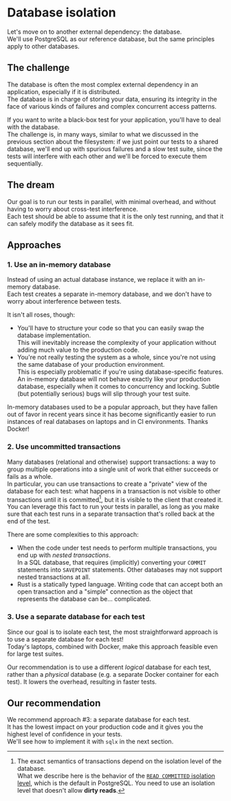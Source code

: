 # Database isolation

Let's move on to another external dependency: the database.  
We'll use PostgreSQL as our reference database, but the same principles apply to other databases.

## The challenge

The database is often the most complex external dependency in an application, especially if it is distributed.  
The database is in charge of storing your data, ensuring its integrity in the face of various kinds of 
failures and complex concurrent access patterns.

If you want to write a black-box test for your application, you'll have to deal with the database.  
The challenge is, in many ways, similar to what we discussed in the previous section about the filesystem:
if we just point our tests to a shared database, we'll end up with spurious failures and a slow test suite, 
since the tests will interfere with each other and we'll be forced to execute them sequentially.

## The dream

Our goal is to run our tests in parallel, with minimal overhead, and without having to worry about cross-test
interference.  
Each test should be able to assume that it is the only test running, and that it can safely modify the database
as it sees fit.

## Approaches

### 1. Use an in-memory database

Instead of using an actual database instance, we replace it with an in-memory database.  
Each test creates a separate in-memory database, and we don't have to worry about interference between tests.

It isn't all roses, though:

- You'll have to structure your code so that you can easily swap the database implementation.  
  This will inevitably increase the complexity of your application without adding much value to the production code. 
- You're not really testing the system as a whole, since you're not using the same database of your production environment.  
  This is especially problematic if you're using database-specific features. An in-memory database will not behave
  exactly like your production database, especially when it comes to concurrency and locking. 
  Subtle (but potentially serious) bugs will slip through your test suite.

In-memory databases used to be a popular approach, but they have fallen out of favor in recent years since
it has become significantly easier to run instances of real databases on laptops and in CI environments. Thanks Docker!
  
### 2. Use uncommitted transactions

Many databases (relational and otherwise) support transactions: a way to group multiple operations into a single
unit of work that either succeeds or fails as a whole.  
In particular, you can use transactions to create a "private" view of the database for each test:
what happens in a transaction is not visible to other transactions until it is committed[^isolation-levels], but it is visible to the
client that created it.  
You can leverage this fact to run your tests in parallel, as long as you make sure that each test runs in a separate
transaction that's rolled back at the end of the test.

There are some complexities to this approach: 

- When the code under test needs to perform multiple transactions, you end up with _nested transactions_.  
  In a SQL database, that requires (implicitly) converting your `COMMIT` statements into `SAVEPOINT` statements. 
  Other databases may not support nested transactions at all.
- Rust is a statically typed language. Writing code that can accept both an open transaction and a "simple" connection
  as the object that represents the database can be... complicated. 

### 3. Use a separate database for each test

Since our goal is to isolate each test, the most straightforward approach is to use a separate database for each test!  
Today's laptops, combined with Docker, make this approach feasible even for large test suites.

Our recommendation is to use a different _logical_ database for each test, rather than a _physical_ database (e.g.
a separate Docker container for each test). It lowers the overhead, resulting in faster tests.  

## Our recommendation

We recommend approach #3: a separate database for each test.  
It has the lowest impact on your production code and it gives you the highest level of confidence in your tests.  
We'll see how to implement it with `sqlx` in the next section.

[^isolation-levels]: The exact semantics of transactions depend on the isolation level of the database.  
  What we describe here is the behavior of the [`READ COMMITTED` isolation level](https://www.postgresql.org/docs/current/transaction-iso.html), 
  which is the default in PostgreSQL. You need to use an isolation level that doesn't allow **dirty reads**.